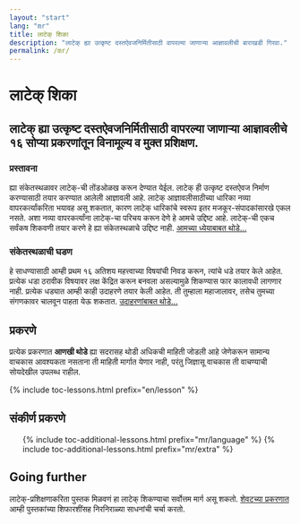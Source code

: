 ```yaml
---
layout: "start"
lang: "mr"
title: लाटेक् शिका
description: "लाटेक् ह्या उत्कृष्ट दस्तऐवजनिर्मितीसाठी वापरल्या जाणाऱ्या आज्ञावलीची बाराखडी गिरवा."
permalink: /mr/
---
```


# लाटेक् शिका

<h2 class="heading__introduction">
लाटेक् ह्या उत्कृष्ट दस्तऐवजनिर्मितीसाठी वापरल्या जाणाऱ्या आज्ञावलीचे १६ सोप्या प्रकरणांतून
विनामूल्य व मुक्त प्रशिक्षण.
</h2>

<div
  class="text-columns">
  <section>
    <h3 class="text-columns__heading">प्रस्तावना</h3>
   	<p>
	ह्या संकेतस्थळावर लाटेक्-ची तोंडओळख करून देण्यात येईल. लाटेक् ही उत्कृष्ट दस्तऐवज निर्माण
	करण्यासाठी तयार करण्यात आलेली आज्ञावली आहे. लाटेक् आज्ञावलीसाठीच्या धारिका नव्या
	वापरकर्त्यांकरिता भयावह असू शकतात, कारण लाटेक् धारिकांचे स्वरूप इतर मजकूर-संपादकांसारखे
	एकल नसते. अशा नव्या वापरकर्त्यांना लाटेक्-चा परिचय करून देणे हे आमचे उद्दिष्ट आहे. लाटेक्-ची
	एकच सर्वंकष शिकवणी तयार करणे हे ह्या संकेतस्थळाचे उद्दिष्ट नाही.
	<a href="./mission">आमच्या ध्येयाबाबत थोडे&hellip;</a>
  </p>
  </section>
  <section>
    <h3 class="text-columns__heading">संकेतस्थळाची घडण</h3>
      <p>
	  हे साधण्यासाठी आम्ही प्रथम १६ अतिशय महत्त्वाच्या विषयांची निवड करून, त्यांचे धडे तयार केले
	  आहेत. प्रत्येक धडा ठरावीक विषयावर लक्ष केंद्रित करून बनवला असल्यामुळे शिकण्यास फार कालावधी
	  लागणार नाही. प्रत्येक धड्यात आम्ही काही उदाहरणे तयार केली आहेत. ती तुम्हाला महाजालावर, तसेच
	  तुमच्या संगणकावर चालवून पाहता येऊ शकतात.
	  <a href="./help#उदाहरणे">उदाहरणांबाबत थोडे&hellip;</a>
	  </p>
  </section>
</div>

<h2 class="heading__toc" id="toc">प्रकरणे</h2>

<p class="paragraph__toc">
प्रत्येक प्रकरणात <b>आणखी थोडे</b> ह्या सदरासह थोडी अधिकची माहिती जोडली आहे जेणेकरून
सामान्य वाचकास आवश्यकता नसताना ती माहिती मार्गात येणार नाही, परंतु जिज्ञासू वाचकास ती
वाचण्याची सोयदेखील उपलब्ध राहील.
</p>

{% include toc-lessons.html prefix="en/lesson" %}

<h2 class="heading__toc">संकीर्ण प्रकरणे</h2>
<ul class="lessons-toc">
  {% include toc-additional-lessons.html prefix="mr/language" %}
  {% include toc-additional-lessons.html prefix="mr/extra" %}
</ul>

## Going further

लाटेक्-प्रशिक्षणाकरिता पुस्तक मिळवणं हा लाटेक् शिकण्याचा सर्वोत्तम मार्ग असू शकतो. [शेवटच्या
प्रकरणात](./lesson-16) आम्ही पुस्तकांच्या शिफारशींसह निरनिराळ्या साधनांची चर्चा करतो.
